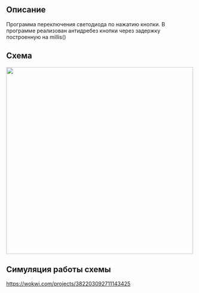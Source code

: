 ## Описание

Программа переключения светодиода по нажатию кнопки. В программе реализован антидребез кнопки через задержку построенную на millis()

## Схема

<p align="left">
  <img width="500" src="https://github.com/heorhii-ap/arduino_pet/assets/143074323/595b7cb4-0b8e-487b-bdd1-9ddec30481a5">
</p>

## Симуляция работы схемы

https://wokwi.com/projects/382203092711143425
